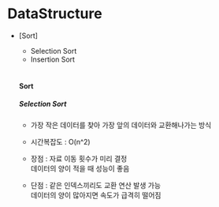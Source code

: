 # DataStructure

* [Sort]
  * Selection Sort
  * Insertion Sort
  
  
  </br>
  
  #### Sort
  ##### Selection Sort
  * 가장 작은 데이터를 찾아 가장 앞의 데이터와 교환해나가는 방식
  * 시간복잡도 : O(n^2)
  
  * 장점 : 자료 이동 횟수가 미리 결정 </br> 데이터의 양이 적을 때 성능이 좋음
  * 단점 : 같은 인덱스끼리도 교환 연산 발생 가능 </br> 데이터의 양이 많아지면 속도가 급격히 떨어짐

 
